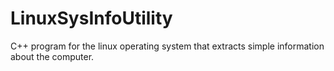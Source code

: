 # LinuxSysInfoUtility
C++ program for the linux operating system that extracts simple information about the computer.
